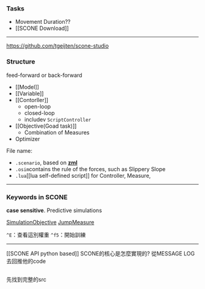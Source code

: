 ### Tasks
- Movement Duration??
- [[SCONE Download]]

---
https://github.com/tgeijten/scone-studio
### Structure
feed-forward or back-forward
- [[Model]]
- [[Variable]]
- [[Contorller]]
	- open-loop
	- closed-loop
	- includev `ScriptController`
- [[Objective(Goad task)]]
	- Combination of Measures
- Optimizer

File name:
- `.scenario`, based on **[zml](https://github.com/tgeijten/zml)**
- `.osim`contains the rule of the forces, such as Slippery Slope
- `.lua`[[lua self-defined script]] for Controller, Measure, 

---
### Keywords in SCONE 
**case sensitive**.
Predictive simulations

[SimulationObjective](https://scone.software/doku.php?id=ref:simulation_objective "ref:simulation_objective")
[JumpMeasure](https://scone.software/doku.php?id=ref:jump_measure "ref:jump_measure")

`^E`：查看這別權重
`^f5`：開始訓練

---
[[SCONE API python based]]
SCONE的核心是怎麼實現的?
從MESSAGE LOG去回推他的code
```

```
先找到完整的src
